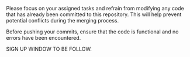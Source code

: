 Please focus on your assigned tasks and refrain from modifying any code that has already been committed to this repository. 
This will help prevent potential conflicts during the merging process.

Before pushing your commits, ensure that the code is functional and no errors have been encountered.

SIGN UP WINDOW TO BE FOLLOW.